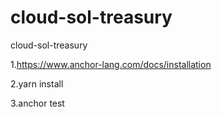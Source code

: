 # cloud-sol-treasury
cloud-sol-treasury

1.https://www.anchor-lang.com/docs/installation

2.yarn install

3.anchor test
